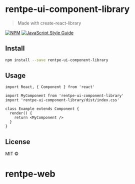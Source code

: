 # rentpe-ui-component-library

> Made with create-react-library

[![NPM](https://img.shields.io/npm/v/rentpe-ui-component-library.svg)](https://www.npmjs.com/package/rentpe-ui-component-library) [![JavaScript Style Guide](https://img.shields.io/badge/code_style-standard-brightgreen.svg)](https://standardjs.com)

## Install

```bash
npm install --save rentpe-ui-component-library
```

## Usage

```tsx
import React, { Component } from 'react'

import MyComponent from 'rentpe-ui-component-library'
import 'rentpe-ui-component-library/dist/index.css'

class Example extends Component {
  render() {
    return <MyComponent />
  }
}
```

## License

MIT © [](https://github.com/)
# rentpe-web
